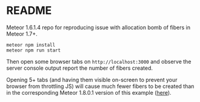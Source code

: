 # README

Meteor 1.6.1.4 repo for reproducing issue with allocation bomb of fibers in Meteor 1.7+.

```
meteor npm install
meteor npm run start
```

Then open some browser tabs on `http://localhost:3000` and observe the server console output report the number of fibers created.

Opening 5+ tabs (and having them visible on-screen to prevent your browser from throttling JS) will cause much fewer fibers to be created than in the corresponding Meteor 1.8.0.1 version of this example ([here](https://github.com/ebbe-brandstrup/meteor-1.8-fibers-regression-reproduction)).
